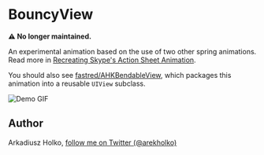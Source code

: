 # BouncyView

**⚠️ No longer maintained.**

An experimental animation based on the use of two other spring animations. Read more in [Recreating Skype's Action Sheet Animation](http://holko.pl/2014/06/26/recreating-skypes-action-sheet-animation/).

You should also see [fastred/AHKBendableView](https://github.com/fastred/AHKBendableView), which packages this animation into a reusable `UIView` subclass.


![Demo GIF](https://raw.githubusercontent.com/fastred/BouncyView/master/demo.gif)

## Author

Arkadiusz Holko, [follow me on Twitter (@arekholko)](https://twitter.com/arekholko)
